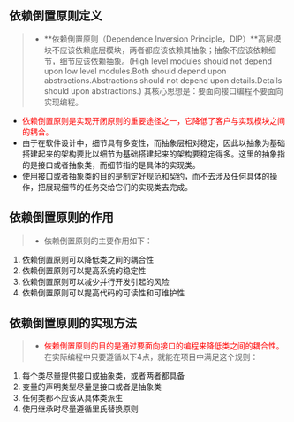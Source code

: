 ## 依赖倒置原则定义
> * **依赖倒置原则（Dependence Inversion Principle，DIP）**高层模块不应该依赖底层模块，两者都应该依赖其抽象；抽象不应该依赖细节，细节应该依赖抽象。(High level modules should not depend upon low level modules.Both should depend upon abstractions.Abstractions should not depend upon details.Details should upon abstractions.) 其核心思想是：要面向接口编程不要面向实现编程。
* <font color='red'>依赖倒置原则是实现开闭原则的重要途径之一，它降低了客户与实现模块之间的耦合。</font>
* 由于在软件设计中，细节具有多变性，而抽象层相对稳定，因此以抽象为基础搭建起来的架构要比以细节为基础搭建起来的架构要稳定得多。这里的抽象指的是接口或者抽象类，而细节指的是具体的实现类。
* 使用接口或者抽象类的目的是制定好规范和契约，而不去涉及任何具体的操作，把展现细节的任务交给它们的实现类去完成。
## 依赖倒置原则的作用
> * 依赖倒置原则的主要作用如下：
1. 依赖倒置原则可以降低类之间的耦合性
2. 依赖倒置原则可以提高系统的稳定性
3. 依赖倒置原则可以减少并行开发引起的风险
4. 依赖倒置原则可以提高代码的可读性和可维护性
## 依赖倒置原则的实现方法
> * <font color='red'>依赖倒置原则的目的是通过要面向接口的编程来降低类之间的耦合性。</font>在实际编程中只要遵循以下4点，就能在项目中满足这个规则：
1. 每个类尽量提供接口或抽象类，或者两者都具备
2. 变量的声明类型尽量是接口或者是抽象类
3. 任何类都不应该从具体类派生
4. 使用继承时尽量遵循里氏替换原则
